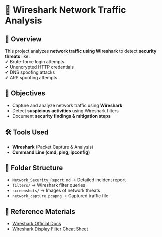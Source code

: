 # 🚀 Wireshark Network Traffic Analysis

## 📌 Overview  
This project analyzes **network traffic using Wireshark** to detect **security threats** like:  
✔ Brute-force login attempts  
✔ Unencrypted HTTP credentials  
✔ DNS spoofing attacks  
✔ ARP spoofing attempts  

## 🎯 Objectives  
- Capture and analyze network traffic using **Wireshark**  
- Detect **suspicious activities** using Wireshark filters  
- Document **security findings & mitigation steps**  

## 🛠️ Tools Used  
- **Wireshark** (Packet Capture & Analysis)  
- **Command Line (cmd, ping, ipconfig)**  

## 📂 Folder Structure  
- `Network_Security_Report.md` → Detailed incident report  
- `filters/` → Wireshark filter queries  
- `screenshots/` → Images of network threats  
- `network_capture.pcapng` → Captured traffic file  

## 📖 Reference Materials  
- [Wireshark Official Docs](https://www.wireshark.org/docs/)  
- [Wireshark Display Filter Cheat Sheet](https://packetlife.net/media/library/13/Wireshark_Display_Filters.pdf)  
